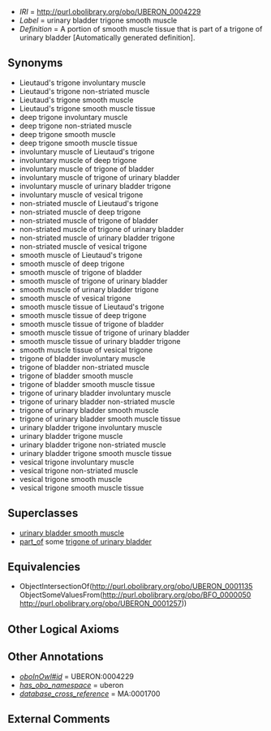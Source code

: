 * *IRI* = http://purl.obolibrary.org/obo/UBERON_0004229
 * *Label* = urinary bladder trigone smooth muscle
 * *Definition* = A portion of smooth muscle tissue that is part of a trigone of urinary bladder [Automatically generated definition].

## Synonyms

 * Lieutaud's trigone involuntary muscle
 * Lieutaud's trigone non-striated muscle
 * Lieutaud's trigone smooth muscle
 * Lieutaud's trigone smooth muscle tissue
 * deep trigone involuntary muscle
 * deep trigone non-striated muscle
 * deep trigone smooth muscle
 * deep trigone smooth muscle tissue
 * involuntary muscle of Lieutaud's trigone
 * involuntary muscle of deep trigone
 * involuntary muscle of trigone of bladder
 * involuntary muscle of trigone of urinary bladder
 * involuntary muscle of urinary bladder trigone
 * involuntary muscle of vesical trigone
 * non-striated muscle of Lieutaud's trigone
 * non-striated muscle of deep trigone
 * non-striated muscle of trigone of bladder
 * non-striated muscle of trigone of urinary bladder
 * non-striated muscle of urinary bladder trigone
 * non-striated muscle of vesical trigone
 * smooth muscle of Lieutaud's trigone
 * smooth muscle of deep trigone
 * smooth muscle of trigone of bladder
 * smooth muscle of trigone of urinary bladder
 * smooth muscle of urinary bladder trigone
 * smooth muscle of vesical trigone
 * smooth muscle tissue of Lieutaud's trigone
 * smooth muscle tissue of deep trigone
 * smooth muscle tissue of trigone of bladder
 * smooth muscle tissue of trigone of urinary bladder
 * smooth muscle tissue of urinary bladder trigone
 * smooth muscle tissue of vesical trigone
 * trigone of bladder involuntary muscle
 * trigone of bladder non-striated muscle
 * trigone of bladder smooth muscle
 * trigone of bladder smooth muscle tissue
 * trigone of urinary bladder involuntary muscle
 * trigone of urinary bladder non-striated muscle
 * trigone of urinary bladder smooth muscle
 * trigone of urinary bladder smooth muscle tissue
 * urinary bladder trigone involuntary muscle
 * urinary bladder trigone muscle
 * urinary bladder trigone non-striated muscle
 * urinary bladder trigone smooth muscle tissue
 * vesical trigone involuntary muscle
 * vesical trigone non-striated muscle
 * vesical trigone smooth muscle
 * vesical trigone smooth muscle tissue

## Superclasses

 * [urinary bladder smooth muscle](../../UBERON/28/UBERON_0004228.md)
 * [part_of](../../BFO/50/BFO_0000050.md) some [trigone of urinary bladder](../../UBERON/57/UBERON_0001257.md)

## Equivalencies

 * ObjectIntersectionOf(<http://purl.obolibrary.org/obo/UBERON_0001135> ObjectSomeValuesFrom(<http://purl.obolibrary.org/obo/BFO_0000050> <http://purl.obolibrary.org/obo/UBERON_0001257>))

## Other Logical Axioms


## Other Annotations

 * *[oboInOwl#id](../../id/oboInOwl#id.md)* = UBERON:0004229
 * *[has_obo_namespace](../../ce/oboInOwl#hasOBONamespace.md)* = uberon
 * *[database_cross_reference](../../ef/oboInOwl#hasDbXref.md)* = MA:0001700

## External Comments

